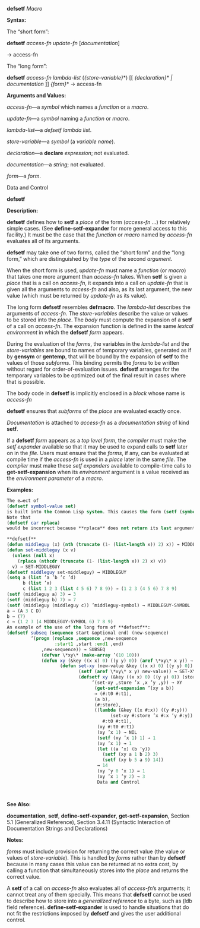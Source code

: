 **defsetf** *Macro* 



**Syntax:** 



The “short form”: 



**defsetf** *access-fn update-fn* [*documentation*] 



→  access-fn 



The “long form”: 



**defsetf** *access-fn lambda-list* (*\{store-variable\}*\*) [[ *\{declaration\}*\* *| documentation* ]] *\{form\}*\* →  access-fn 



**Arguments and Values:** 



*access-fn*—a *symbol* which names a *function* or a *macro*. 



*update-fn*—a *symbol* naming a *function* or *macro*. 



*lambda-list*—a *defsetf lambda list*. 



*store-variable*—a *symbol* (a *variable name*). 



*declaration*—a **declare** *expression*; not evaluated. 



*documentation*—a *string*; not evaluated. 



*form*—a *form*. 



Data and Control 



 



 



**defsetf** 



**Description:** 



**defsetf** defines how to **setf** a *place* of the form (*access-fn* ...) for relatively simple cases. (See **define-setf-expander** for more general access to this facility.) It must be the case that the *function* or *macro* named by *access-fn* evaluates all of its arguments. 



**defsetf** may take one of two forms, called the “short form” and the “long form,” which are distinguished by the *type* of the second *argument*. 



When the short form is used, *update-fn* must name a *function* (or *macro*) that takes one more argument than *access-fn* takes. When **setf** is given a *place* that is a call on *access-fn*, it expands into a call on *update-fn* that is given all the arguments to *access-fn* and also, as its last argument, the new value (which must be returned by *update-fn* as its value). 



The long form **defsetf** resembles **defmacro**. The *lambda-list* describes the arguments of *access-fn*. The *store-variables* describe the value or values to be stored into the *place*. The *body* must compute the expansion of a **setf** of a call on *access-fn*. The expansion function is defined in the same *lexical environment* in which the **defsetf** *form* appears. 



During the evaluation of the *forms*, the variables in the *lambda-list* and the *store-variables* are bound to names of temporary variables, generated as if by **gensym** or **gentemp**, that will be bound by the expansion of **setf** to the values of those *subforms*. This binding permits the *forms* to be written without regard for order-of-evaluation issues. **defsetf** arranges for the temporary variables to be optimized out of the final result in cases where that is possible. 



The body code in **defsetf** is implicitly enclosed in a *block* whose name is *access-fn* 



**defsetf** ensures that *subforms* of the *place* are evaluated exactly once. 



*Documentation* is attached to *access-fn* as a *documentation string* of kind **setf**. 



If a **defsetf** *form* appears as a *top level form*, the *compiler* must make the *setf expander* available so that it may be used to expand calls to **setf** later on in the *file*. Users must ensure that the *forms*, if any, can be evaluated at compile time if the *access-fn* is used in a *place* later in the same *file*. The *compiler* must make these *setf expanders* available to compile-time calls to **get-setf-expansion** when its *environment* argument is a value received as the *environment parameter* of a *macro*. 



**Examples:**
```lisp
The e↵ect of 
(defsetf symbol-value set) 
is built into the Common Lisp system. This causes the form (setf (symbol-value foo) fu) to expand into (set foo fu). 
Note that 
(defsetf car rplaca) 
would be incorrect because **rplaca** does not return its last argument. 

**defsetf** 
(defun middleguy (x) (nth (truncate (1- (list-length x)) 2) x)) → MIDDLEGUY 
(defun set-middleguy (x v) 
  (unless (null x) 
    (rplaca (nthcdr (truncate (1- (list-length x)) 2) x) v)) 
  v) → SET-MIDDLEGUY 
(defsetf middleguy set-middleguy) → MIDDLEGUY 
(setq a (list ’a ’b ’c ’d) 
      b (list ’x) 
      c (list 1 2 3 (list 4 5 6) 7 8 9)) → (1 2 3 (4 5 6) 7 8 9) 
(setf (middleguy a) 3) → 3 
(setf (middleguy b) 7) → 7 
(setf (middleguy (middleguy c)) ’middleguy-symbol) → MIDDLEGUY-SYMBOL 
a → (A 3 C D) 
b → (7) 
c → (1 2 3 (4 MIDDLEGUY-SYMBOL 6) 7 8 9) 
An example of the use of the long form of **defsetf**: 
(defsetf subseq (sequence start &optional end) (new-sequence) 
		 ‘(progn (replace ,sequence ,new-sequence 
				  :start1 ,start :end1 ,end) 
			 ,new-sequence)) → SUBSEQ 
			 (defvar \*xy\* (make-array ’(10 10))) 
			 (defun xy (&key ((x x) 0) ((y y) 0)) (aref \*xy\* x y)) → XY 
				    (defun set-xy (new-value &key ((x x) 0) ((y y) 0)) 
						   (setf (aref \*xy\* x y) new-value)) → SET-XY 
						   (defsetf xy (&key ((x x) 0) ((y y) 0)) (store) 
								‘(set-xy ,store ’x ,x ’y ,y)) → XY 
								 (get-setf-expansion ’(xy a b)) 
								 → (#:t0 #:t1), 
								 (a b), 
								 (#:store), 
								 ((lambda (&key ((x #:x)) ((y #:y))) 
									   (set-xy #:store ’x #:x ’y #:y)) 
								    #:t0 #:t1), 
								  (xy #:t0 #:t1) 
								  (xy ’x 1) → NIL 
								  (setf (xy ’x 1) 1) → 1 
								  (xy ’x 1) → 1 
								  (let ((a ’x) (b ’y)) 
								    (setf (xy a 1 b 2) 3) 
								    (setf (xy b 5 a 9) 14)) 
								  → 14 
								  (xy ’y 0 ’x 1) → 1 
								  (xy ’x 1 ’y 2) → 3 
								  Data and Control 
								  
								  
```
**See Also:** 



**documentation**, **setf**, **define-setf-expander**, **get-setf-expansion**, Section 5.1 (Generalized Reference), Section 3.4.11 (Syntactic Interaction of Documentation Strings and Declarations) 



**Notes:** 



*forms* must include provision for returning the correct value (the value or values of *store-variable*). This is handled by *forms* rather than by **defsetf** because in many cases this value can be returned at no extra cost, by calling a function that simultaneously stores into the *place* and returns the correct value. 



A **setf** of a call on *access-fn* also evaluates all of *access-fn*’s arguments; it cannot treat any of them specially. This means that **defsetf** cannot be used to describe how to store into a *generalized reference* to a byte, such as (ldb field reference). **define-setf-expander** is used to handle situations that do not fit the restrictions imposed by **defsetf** and gives the user additional control. 



